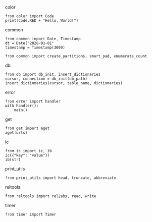 
color

```
from color import Code
print(Code.RED + "Hello, World!")
```

common

```
from common import Date, Timestamp
dt = Date("2020-01-01"
timestamp = Timestamp(3600)
```

```
from common import create_partitions, smart_pad, enumerate_count
```

db

```
from db import db_init, insert_dictionaries
cursor, connection = db_init(db_path)
insert_dictionaries(cursor, table_name, dictionaries)
```

error

```
from error import handler
with handler():
    main()
```

get

```
from get import aget
aget(urls)
```

ic

```
from ic import ic, ib
ic({"key": "value"})
ib(str)
```

print\_utils

```
from print_utils import head, truncate, abbreviate
```

reltools

```
from reltools import rel2abs, read, write
```

timer

```
from timer import Timer
```
